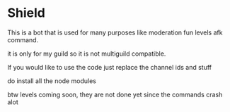 # Shield

This is a bot that is used for many purposes like 
moderation
fun
levels
afk command.

it is only for my guild so it is not multiguild compatible.

If you would like to use the code just replace the channel ids and stuff

do install all the node modules


btw levels coming soon, they are not done yet since the commands crash alot
